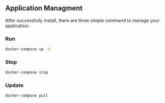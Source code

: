 ## Application Managment

After successfully install, there are three simple command to manage your application:

### Run
```bash
docker-compose up -d
```
### Stop
```bash
docker-compose stop
```
### Update
```bash
docker-compose pull
```